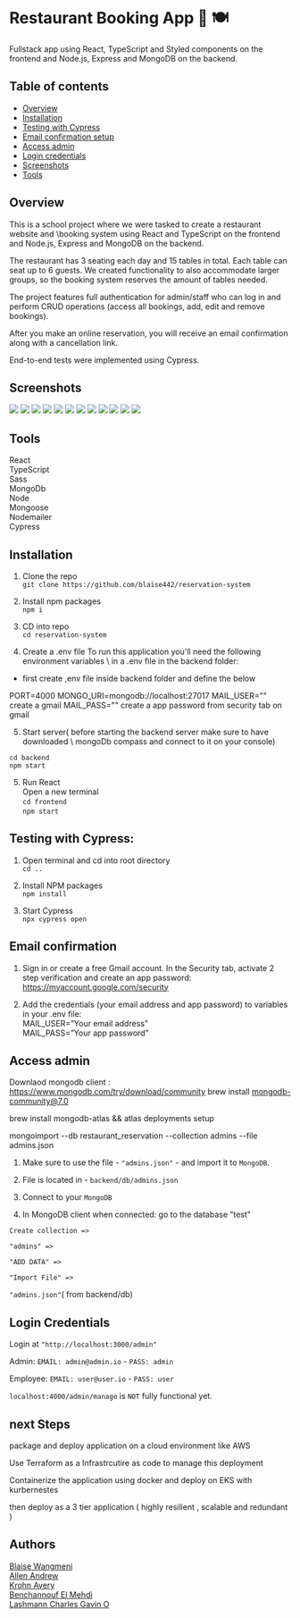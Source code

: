 # Restaurant Booking App 📅 🍽️
Fullstack app using React, TypeScript and Styled components on the frontend and Node.js, Express and MongoDB on the backend.

## Table of contents
- [Overview](#overview)
- [Installation](#installation)
- [Testing with Cypress](#testing-with-cypress)
- [Email confirmation setup](#email-confirmation)
- [Access admin](#access-admin)
- [Login credentials](#login-credentials)
- [Screenshots](#screenshots)
- [Tools](#tools)

## Overview
This is a school project where we were tasked to create a restaurant website and \booking system using React and TypeScript on the frontend and Node.js, Express and MongoDB on the backend. 

The restaurant has 3 seating each day and 15 tables in total. Each table can seat up to 6 guests. We created functionality to also accommodate larger groups, so the booking system reserves the amount of tables needed. 

The project features full authentication for admin/staff who can log in and perform CRUD operations (access all bookings, add, edit and remove bookings). 

After you make an online reservation, you will receive an email confirmation along with a cancellation link. 

End-to-end tests were implemented using Cypress.

## Screenshots

![](./frontend/public/assets/screenshot-landingpage.png)
![](./frontend/public/assets/Screenshot_admin_home.png)
![](./frontend/public/assets/screenshot-reservation.jpg)
![](./frontend/public/assets/table-setting.jpg)
![](./frontend/public/assets/Screenshot-menu.png)
![](./frontend/public/assets/screenshot-admin.jpg)
![](./frontend/public/assets/Screenshot-admin_reservatio_page.png)
![](./frontend/public/assets/screenshot-admin-search.jpg)
![](./frontend/public/assets/Screenshot-booking_confirmation_page.png)
![](./frontend/public/assets/Screenshot-booking_email_confirmation.png)
![](./frontend/public/assets/Screenshot-contact_page.png)
![](./frontend/public/assets/Screenshot-databasebackend.png)

## Tools
React\
TypeScript\
Sass\
MongoDb\
Node\
Mongoose\
Nodemailer\
Cypress

## Installation
1. Clone the repo\
`git clone https://github.com/blaise442/reservation-system`

2. Install npm packages\
`npm i`

3. CD into repo\
`cd reservation-system`

4. Create a .env file
To run this application you'll need the following environment variables \ in a .env file in the backend folder:
- first create ,env file inside backend folder and define the below

PORT=4000
MONGO_URI=mongodb://localhost:27017
MAIL_USER="" create a gmail 
MAIL_PASS="" create a app password from security tab on gmail

5. Start server\( before starting the backend server make sure to have downloaded \ mongoDb compass and connect to it on your console)

`cd backend`\
`npm start`

5. Run React \
Open a new terminal\
`cd frontend`\
`npm start`

## Testing with Cypress:
1. Open terminal and cd into root directory\
`cd ..`

2. Install NPM packages\
`npm install`

3. Start Cypress\
`npx cypress open`

## Email confirmation
1. Sign in or create a free Gmail account. In the Security tab, activate 2 step verification and create an app password:\
https://myaccount.google.com/security

2. Add the credentials (your email address and app password) to variables in your .env file:\
MAIL_USER=”Your email address”\
MAIL_PASS=”Your app password”

## Access admin
 Downlaod mongodb client : https://www.mongodb.com/try/download/community
 brew install mongodb-community@7.0

 brew install mongodb-atlas && atlas deployments setup

 mongoimport --db restaurant_reservation --collection admins --file admins.json


1. Make sure to use the file - `"admins.json"` - and import it to `MongoDB`.

2. File is located in - `backend/db/admins.json`

3. Connect to your `MongoDB`

5. In MongoDB client when connected: go to the  database "test"


`Create collection =>`

`"admins" =>`

`"ADD DATA" =>`

`"Import File" =>`

`"admins.json"`( from backend/db)

## Login Credentials

Login at `"http://localhost:3000/admin"`

Admin: `EMAIL: admin@admin.io` - `PASS: admin`

Employee: `EMAIL: user@user.io` - `PASS: user`

`localhost:4000/admin/manage` is `NOT` fully functional yet.


## next Steps

package and deploy application on a cloud environment like AWS 

Use Terraform as a Infrastrcutire as code to manage this deployment 

Containerize the application using docker and deploy on EKS with kurbernestes 

then deploy as a 3 tier application ( highly resilient , scalable and redundant )



## Authors
[Blaise Wangmeni](https://github.com/blaise442)\
[Allen Andrew](https://github.com/aallen483)\
[Krohn Avery](https://github.com/Avery-test)\
[Benchannouf El Mehdi](https://github.com/elmehdibenchannouf)\
[Lashmann Charles Gavin O](https://github.com/cgmann24)

